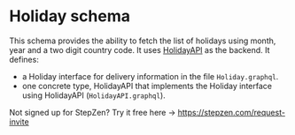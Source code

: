 # Holiday schema

This schema provides the ability to fetch the list of holidays using month, year and a two digit country code. It uses [HolidayAPI](https://holidayapi.com) as the backend. It defines:

- a Holiday interface for delivery information in the file `Holiday.graphql`.
- one concrete type, HolidayAPI that implements the Holiday interface using HolidayAPI (`HolidayAPI.graphql`).

Not signed up for StepZen? Try it free here -> https://stepzen.com/request-invite
